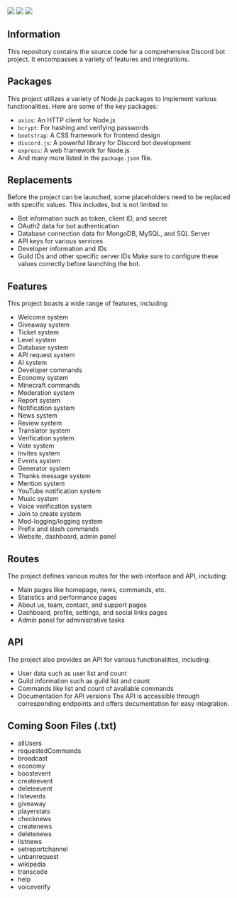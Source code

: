 <img src="https://img.shields.io/badge/JAVASCRIPT-black?style=for-the-badge&logo=JavaScript&logoColor=F7DF1E"/>
<img src="https://img.shields.io/badge/HTML-black?style=for-the-badge&logo=HTML5&logoColor=E34F26"/>
<img src="https://img.shields.io/badge/CSS-black?style=for-the-badge&logo=CSS3&logoColor=1572B6"/>

## Information
This repository contains the source code for a comprehensive Discord bot project. It encompasses a variety of features and integrations.

## Packages
This project utilizes a variety of Node.js packages to implement various functionalities. Here are some of the key packages:
- `axios`: An HTTP client for Node.js
- `bcrypt`: For hashing and verifying passwords
- `bootstrap`: A CSS framework for frontend design
- `discord.js`: A powerful library for Discord bot development
- `express`: A web framework for Node.js
- And many more listed in the `package.json` file.

## Replacements
Before the project can be launched, some placeholders need to be replaced with specific values. This includes, but is not limited to:
- Bot information such as token, client ID, and secret
- OAuth2 data for bot authentication
- Database connection data for MongoDB, MySQL, and SQL Server
- API keys for various services
- Developer information and IDs
- Guild IDs and other specific server IDs
Make sure to configure these values correctly before launching the bot.

## Features
This project boasts a wide range of features, including:
- Welcome system
- Giveaway system
- Ticket system
- Level system
- Database system
- API request system
- AI system
- Developer commands
- Economy system
- Minecraft commands
- Moderation system
- Report system
- Notification system
- News system
- Review system
- Translator system
- Verification system
- Vote system
- Invites system
- Events system
- Generator system
- Thanks message system
- Mention system
- YouTube notification system
- Music system
- Voice verification system
- Join to create system
- Mod-logging/logging system
- Prefix and slash commands
- Website, dashboard, admin panel

## Routes
The project defines various routes for the web interface and API, including:
- Main pages like homepage, news, commands, etc.
- Statistics and performance pages
- About us, team, contact, and support pages
- Dashboard, profile, settings, and social links pages
- Admin panel for administrative tasks

## API
The project also provides an API for various functionalities, including:
- User data such as user list and count
- Guild information such as guild list and count
- Commands like list and count of available commands
- Documentation for API versions
The API is accessible through corresponding endpoints and offers documentation for easy integration.

## Coming Soon Files (.txt)
- allUsers
- requestedCommands
- broadcast
- economy
- boostevent
- createevent
- deleteevent
- listevents
- giveaway
- playerstats
- checknews
- createnews
- deletenews
- listnews
- setreportchannel
- unbanrequest
- wikipedia
- transcode
- help
- voiceverify